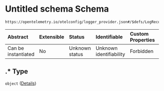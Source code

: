 # Untitled schema Schema

```txt
https://opentelemetry.io/otelconfig/logger_provider.json#/$defs/LogRecordExporter/patternProperties/.*
```



| Abstract            | Extensible | Status         | Identifiable            | Custom Properties | Additional Properties | Access Restrictions | Defined In                                                                       |
| :------------------ | :--------- | :------------- | :---------------------- | :---------------- | :-------------------- | :------------------ | :------------------------------------------------------------------------------- |
| Can be instantiated | No         | Unknown status | Unknown identifiability | Forbidden         | Allowed               | none                | [logger\_provider.json\*](../schema/logger_provider.json "open original schema") |

## .\* Type

`object` ([Details](logger_provider-defs-logrecordexporter-patternproperties-.md))
